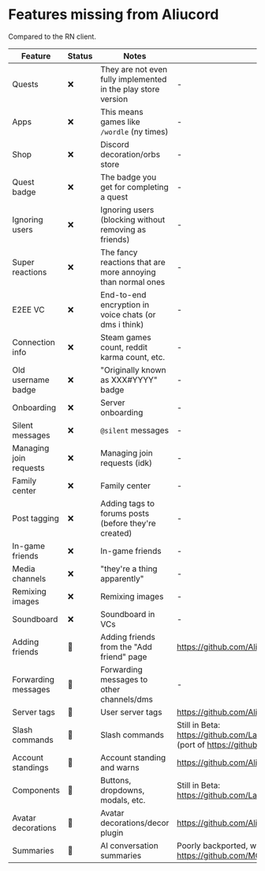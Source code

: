# Features missing from Aliucord
Compared to the RN client.

| Feature                | Status | Notes                                                         | Regarding Status |
| ---------------------- | ------ | ------------------------------------------------------------- | ---------------- |
| Quests                 | ❌      | They are not even fully implemented in the play store version |-
| Apps                   | ❌      | This means games like `/wordle` (ny times)                    |-
| Shop                   | ❌      | Discord decoration/orbs store                                 |-
| Quest badge            | ❌      | The badge you get for completing a quest                      |-
| Ignoring users         | ❌      | Ignoring users (blocking without removing as friends)         |-
| Super reactions        | ❌      | The fancy reactions that are more annoying than normal ones   |-
| E2EE VC                | ❌      | End-to-end encryption in voice chats (or dms i think)         |-
| Connection info        | ❌      | Steam games count, reddit karma count, etc.                   |-
| Old username badge     | ❌      | "Originally known as XXX#YYYY" badge                          |-
| Onboarding             | ❌      | Server onboarding                                             |-
| Silent messages        | ❌      | `@silent` messages                                            |-
| Managing join requests | ❌      | Managing join requests (idk)                                  |-
| Family center          | ❌      | Family center                                                 |-
| Post tagging           | ❌      | Adding tags to forums posts (before they're created)          |-
| In-game friends        | ❌      | In-game friends                                               |-
| Media channels         | ❌      | "they're a thing apparently"                                  |-
| Remixing images        | ❌      | Remixing images                                               |-
| Soundboard             | ❌      | Soundboard in VCs                                             |-
| Adding friends         | 🚧      | Adding friends from the "Add friend" page                     |https://github.com/Aliucord/Aliucord/pull/601
| Forwarding messages    | 🚧      | Forwarding messages to other channels/dms                     |-
| Server tags            | 🚧      | User server tags                                              |https://github.com/Aliucord/Aliucord/pull/594
| Slash commands         | 🚧      | Slash commands                                                |Still in Beta: https://github.com/LavaDesu/Awoocord/raw/builds/SlashCommandsFixBeta.zip (port of https://github.com/Aliucord/Aliucord/pull/431)
| Account standings      | 🚧      | Account standing and warns                                    |https://github.com/Aliucord/Aliucord/pull/612
| Components             | 🚧      | Buttons, dropdowns, modals, etc.                              |Still in Beta: https://github.com/LavaDesu/Awoocord/raw/builds/ComponentsV2Beta.zip
| Avatar decorations     | 🚧      | Avatar decorations/decor plugin                               |https://github.com/Aliucord/Aliucord/pull/593
| Summaries              | 🚧      | AI conversation summaries                                     |Poorly backported, works with slash commands, but at least it works: https://github.com/MCausc78/RNSucks/raw/builds/Summaries.zip
